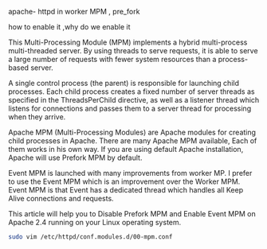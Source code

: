 apache- httpd in worker MPM , pre_fork

how to enable it ,why do we enable it


This Multi-Processing Module (MPM) implements a hybrid multi-process multi-threaded server. By using threads to serve requests, it is able to serve a large number of requests with fewer system resources than a process-based server.

A single control process (the parent) is responsible for launching child processes. Each child process creates a fixed number of server threads as specified in the ThreadsPerChild directive, as well as a listener thread which listens for connections and passes them to a server thread for processing when they arrive.

Apache MPM (Multi-Processing Modules) are Apache modules for creating child processes in Apache. There are many Apache MPM available, Each of them works in his own way. If you are using default Apache installation, Apache will use Prefork MPM by default.

Event MPM is launched with many improvements from worker MP. I prefer to use the Event MPM which is an improvement over the Worker MPM. Event MPM is that Event has a dedicated thread which handles all Keep Alive connections and requests.

This article will help you to Disable Prefork MPM and Enable Event MPM on Apache 2.4 running on your Linux operating system.

```bash
sudo vim /etc/httpd/conf.modules.d/00-mpm.conf
```

